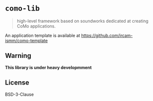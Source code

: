 # `como-lib`

> high-level framework based on soundworks dedicated at creating CoMo applications.

An application template is available at https://github.com/ircam-ismm/como-template

## Warning

__This library is under heavy developmment__

## License

BSD-3-Clause
